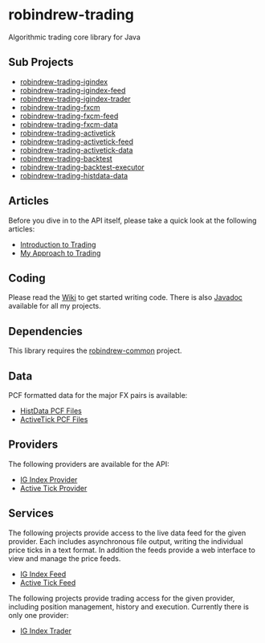 # robindrew-trading
Algorithmic trading core library for Java

## Sub Projects
* [robindrew-trading-igindex](https://github.com/robindrew/robindrew-trading-igindex)
* [robindrew-trading-igindex-feed](https://github.com/robindrew/robindrew-trading-igindex-feed)
* [robindrew-trading-igindex-trader](https://github.com/robindrew/robindrew-trading-igindex-trader)
* [robindrew-trading-fxcm](https://github.com/robindrew/robindrew-trading-fxcm)
* [robindrew-trading-fxcm-feed](https://github.com/robindrew/robindrew-trading-fxcm-feed)
* [robindrew-trading-fxcm-data](https://github.com/robindrew/robindrew-trading-fxcm-feed)
* [robindrew-trading-activetick](https://github.com/robindrew/robindrew-trading-fxcm)
* [robindrew-trading-activetick-feed](https://github.com/robindrew/robindrew-trading-fxcm-feed)
* [robindrew-trading-activetick-data](https://github.com/robindrew/robindrew-trading-fxcm-feed)
* [robindrew-trading-backtest](https://github.com/robindrew/robindrew-trading-fxcm)
* [robindrew-trading-backtest-executor](https://github.com/robindrew/robindrew-trading-fxcm-feed)
* [robindrew-trading-histdata-data](https://github.com/robindrew/robindrew-trading-fxcm)

## Articles
Before you dive in to the API itself, please take a quick look at the following articles:
* [Introduction to Trading](https://github.com/robindrew/robindrew-trading/wiki/Article:-Introduction-to-Trading)
* [My Approach to Trading](https://github.com/robindrew/robindrew-trading/wiki/Article:-My-Approach-to-Trading)

## Coding
Please read the [Wiki](https://github.com/robindrew/robindrew-trading/wiki) to get started writing code.
There is also [Javadoc](https://htmlpreview.github.io/?https://raw.githubusercontent.com/robindrew/robindrew-javadoc/master/docs/index.html?overview-summary.html) available for all my projects.

## Dependencies
This library requires the [robindrew-common](https://github.com/robindrew/robindrew-common) project.

## Data
PCF formatted data for the major FX pairs is available:
* [HistData PCF Files](https://github.com/robindrew/robindrew-trading-histdata-data)
* [ActiveTick PCF Files](https://github.com/robindrew/robindrew-trading-activetick-data)

## Providers
The following providers are available for the API:
* [IG Index Provider](https://github.com/robindrew/robindrew-trading-igindex)
* [Active Tick Provider](https://github.com/robindrew/robindrew-trading-activetick)

## Services
The following projects provide access to the live data feed for the given provider. Each includes asynchronous file output, writing the individual price ticks in a text format. In addition the feeds provide a web interface to view and manage the price feeds.
* [IG Index Feed](https://github.com/robindrew/robindrew-trading-igindex-feed)
* [Active Tick Feed](https://github.com/robindrew/robindrew-trading-activetick-feed)

The following projects provide trading access for the given provider, including position management, history and execution. Currently there is only one provider:
* [IG Index Trader](https://github.com/robindrew/robindrew-trading/wiki/Service:-IG-Index-Trader)

